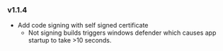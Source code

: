 ### v1.1.4
- Add code signing with self signed certificate
  - Not signing builds triggers windows defender which causes app startup to take >10 seconds.